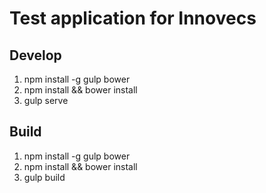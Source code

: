 Test application for Innovecs
=============================
Develop
-----------------------------
1. npm install -g gulp bower
2. npm install && bower install
3. gulp serve

Build
-----------------------------
1. npm install -g gulp bower
2. npm install && bower install
3. gulp build
